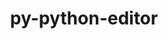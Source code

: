 ---
title: "py-python-editor"
layout: cache
categories: [package, develop-2024-02-18]
meta: {"versions": ["1.0.4"], "compilers": ["gcc@=11.4.0", "gcc@=9.4.0", "oneapi@=2024.0.0"], "oss": ["ubuntu20.04", "ubuntu22.04"], "platforms": ["linux"], "targets": ["neoverse_v1", "neoverse_v2", "ppc64le", "x86_64_v3"], "stacks": ["e4s", "e4s-neoverse-v2", "e4s-neoverse_v1", "e4s-oneapi", "e4s-power", "root"], "num_specs": 5, "num_specs_by_stack": {"root": 5, "e4s-neoverse_v1": 1, "e4s-power": 1, "e4s": 1, "e4s-neoverse-v2": 1, "e4s-oneapi": 1}}
spec_details: [{"hash": "asazbz3yz77g2fr5ufehnyjz6s4zfvtw", "compiler": "gcc@=11.4.0", "versions": ["1.0.4"], "os": "ubuntu20.04", "platform": "linux", "target": "neoverse_v1", "variants": ["build_system=python_pip"], "stacks": ["root", "e4s-neoverse_v1"], "size": "-", "tarball": "https://binaries.spack.io/releases/develop-2024-02-18/build_cache/linux-ubuntu20.04-neoverse_v1/gcc-11.4.0/py-python-editor-1.0.4/linux-ubuntu20.04-neoverse_v1-gcc-11.4.0-py-python-editor-1.0.4-asazbz3yz77g2fr5ufehnyjz6s4zfvtw.spack"}, {"hash": "uyspixzjoxbek3gqwzs7hcmddiiw6tp7", "compiler": "gcc@=9.4.0", "versions": ["1.0.4"], "os": "ubuntu20.04", "platform": "linux", "target": "ppc64le", "variants": ["build_system=python_pip"], "stacks": ["root", "e4s-power"], "size": "-", "tarball": "https://binaries.spack.io/releases/develop-2024-02-18/build_cache/linux-ubuntu20.04-ppc64le/gcc-9.4.0/py-python-editor-1.0.4/linux-ubuntu20.04-ppc64le-gcc-9.4.0-py-python-editor-1.0.4-uyspixzjoxbek3gqwzs7hcmddiiw6tp7.spack"}, {"hash": "f3nzcu7otbm2yt4ygbrukkxo6jvz64hn", "compiler": "gcc@=11.4.0", "versions": ["1.0.4"], "os": "ubuntu20.04", "platform": "linux", "target": "x86_64_v3", "variants": ["build_system=python_pip"], "stacks": ["e4s", "root"], "size": "-", "tarball": "https://binaries.spack.io/releases/develop-2024-02-18/build_cache/linux-ubuntu20.04-x86_64_v3/gcc-11.4.0/py-python-editor-1.0.4/linux-ubuntu20.04-x86_64_v3-gcc-11.4.0-py-python-editor-1.0.4-f3nzcu7otbm2yt4ygbrukkxo6jvz64hn.spack"}, {"hash": "xln6m36sctl3xmn67pzzwegxnrkfxahh", "compiler": "gcc@=11.4.0", "versions": ["1.0.4"], "os": "ubuntu22.04", "platform": "linux", "target": "neoverse_v2", "variants": ["build_system=python_pip"], "stacks": ["root", "e4s-neoverse-v2"], "size": "-", "tarball": "https://binaries.spack.io/releases/develop-2024-02-18/build_cache/linux-ubuntu22.04-neoverse_v2/gcc-11.4.0/py-python-editor-1.0.4/linux-ubuntu22.04-neoverse_v2-gcc-11.4.0-py-python-editor-1.0.4-xln6m36sctl3xmn67pzzwegxnrkfxahh.spack"}, {"hash": "gchkhmtx5agepm7vrldxtxu7ne2rwfdh", "compiler": "oneapi@=2024.0.0", "versions": ["1.0.4"], "os": "ubuntu22.04", "platform": "linux", "target": "x86_64_v3", "variants": ["build_system=python_pip"], "stacks": ["e4s-oneapi", "root"], "size": "-", "tarball": "https://binaries.spack.io/releases/develop-2024-02-18/build_cache/linux-ubuntu22.04-x86_64_v3/oneapi-2024.0.0/py-python-editor-1.0.4/linux-ubuntu22.04-x86_64_v3-oneapi-2024.0.0-py-python-editor-1.0.4-gchkhmtx5agepm7vrldxtxu7ne2rwfdh.spack"}]
---